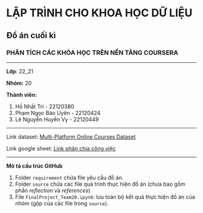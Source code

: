 # LẬP TRÌNH CHO KHOA HỌC DỮ LIỆU
## Đồ án cuối kì
### PHÂN TÍCH CÁC KHÓA HỌC TRÊN NỀN TẢNG COURSERA

---

**Lớp**: 22_21

**Nhóm:** 20

**Thành viên:**

1. Hồ Nhất Trí - 22120380
2. Phạm Ngọc Bảo Uyên - 22120424
3. Lê Nguyễn Huyền Vy - 22120449

---

Link dataset: [Multi-Platform Online Courses Dataset](https://www.kaggle.com/datasets/everydaycodings/multi-platform-online-courses-dataset?fbclid=IwY2xjawHD4ZFleHRuA2FlbQIxMAABHYpJElaTllLlxH4B8WrWpAJcnuwSW8xS_EI8Yvqa1-dgb6agfjeLkKYuJQ_aem_L45QyPipLELWrAjXAQB_oA)

Link google sheet: [Link phân chia công việc](https://docs.google.com/spreadsheets/d/1zLYsWdu8rOta4k3HrByy-YSjbanOkhNHQc3bqo_TzOE/edit?fbclid=IwY2xjawHD4c9leHRuA2FlbQIxMAABHYpJElaTllLlxH4B8WrWpAJcnuwSW8xS_EI8Yvqa1-dgb6agfjeLkKYuJQ_aem_L45QyPipLELWrAjXAQB_oA&gid=0#gid=0)

---

**Mô tả cấu trúc GitHub**

1. Folder `requirement` chứa file yêu cầu đồ án.
2. Folder `source` chứa các file quá trình thực hiện đồ án (chưa bao gồm phần *reflection* và *references*)
3. File `FinalProject_Team20.ipynb`: lưu toàn bộ kết quả thực hiện đồ án của nhóm (gộp của các file trong `source`).
